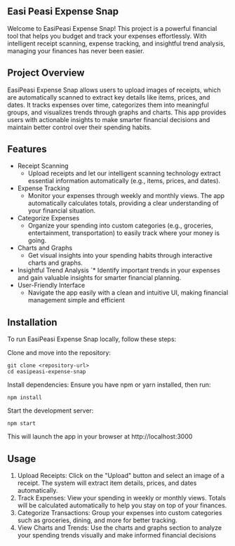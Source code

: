 ## Easi Peasi Expense Snap

Welcome to EasiPeasi Expense Snap! This project is a powerful financial tool that helps you budget and track your expenses effortlessly. With intelligent receipt scanning, expense tracking, and insightful trend analysis, managing your finances has never been easier.

## Project Overview

EasiPeasi Expense Snap allows users to upload images of receipts, which are automatically scanned to extract key details like items, prices, and dates. It tracks expenses over time, categorizes them into meaningful groups, and visualizes trends through graphs and charts. This app provides users with actionable insights to make smarter financial decisions and maintain better control over their spending habits.

## Features

* Receipt Scanning
  * Upload receipts and let our intelligent scanning technology extract essential information automatically (e.g., items, prices, and dates).
* Expense Tracking
  * Monitor your expenses through weekly and monthly views. The app automatically calculates totals, providing a clear understanding of your financial situation.
* Categorize Expenses
  * Organize your spending into custom categories (e.g., groceries, entertainment, transportation) to easily track where your money is going.
* Charts and Graphs
  * Get visual insights into your spending habits through interactive charts and graphs.
* Insightful Trend Analysis
`* Identify important trends in your expenses and gain valuable insights for smarter financial planning.
* User-Friendly Interface
  * Navigate the app easily with a clean and intuitive UI, making financial management simple and efficient

## Installation

To run EasiPeasi Expense Snap locally, follow these steps:

Clone and move into the repository:
```
git clone <repository-url>
cd easipeasi-expense-snap
```
Install dependencies: Ensure you have npm or yarn installed, then run:
```
npm install
```
Start the development server:
```
npm start
```
This will launch the app in your browser at http://localhost:3000

## Usage

1. Upload Receipts:
Click on the "Upload" button and select an image of a receipt. The system will extract item details, prices, and dates automatically.
2. Track Expenses:
View your spending in weekly or monthly views. Totals will be calculated automatically to help you stay on top of your finances.
3. Categorize Transactions:
Group your expenses into custom categories such as groceries, dining, and more for better tracking.
4. View Charts and Trends:
Use the charts and graphs section to analyze your spending trends visually and make informed financial decisions

